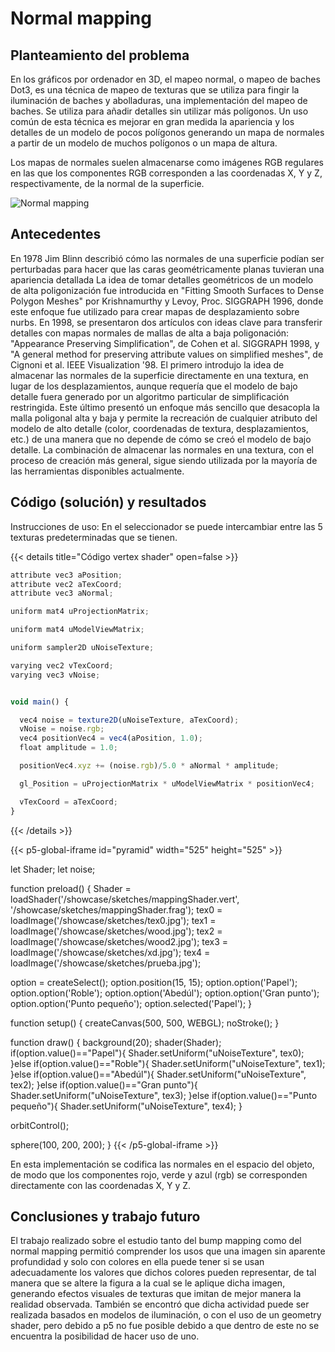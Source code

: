 # Normal mapping

## Planteamiento del problema
En los gráficos por ordenador en 3D, el mapeo normal, o mapeo de baches Dot3, es una técnica de mapeo de texturas que se utiliza para fingir la iluminación de baches y abolladuras, una implementación del mapeo de baches. Se utiliza para añadir detalles sin utilizar más polígonos. Un uso común de esta técnica es mejorar en gran medida la apariencia y los detalles de un modelo de pocos polígonos generando un mapa de normales a partir de un modelo de muchos polígonos o un mapa de altura.

Los mapas de normales suelen almacenarse como imágenes RGB regulares en las que los componentes RGB corresponden a las coordenadas X, Y y Z, respectivamente, de la normal de la superficie.

![Normal mapping](/showcase/sketches/normalMapping.jpg 'Normal mapping')


## Antecedentes
En 1978 Jim Blinn describió cómo las normales de una superficie podían ser perturbadas para hacer que las caras geométricamente planas tuvieran una apariencia detallada La idea de tomar detalles geométricos de un modelo de alta poligonización fue introducida en "Fitting Smooth Surfaces to Dense Polygon Meshes" por Krishnamurthy y Levoy, Proc. SIGGRAPH 1996, donde este enfoque fue utilizado para crear mapas de desplazamiento sobre nurbs. En 1998, se presentaron dos artículos con ideas clave para transferir detalles con mapas normales de mallas de alta a baja poligonación: "Appearance Preserving Simplification", de Cohen et al. SIGGRAPH 1998, y "A general method for preserving attribute values on simplified meshes", de Cignoni et al. IEEE Visualization '98. El primero introdujo la idea de almacenar las normales de la superficie directamente en una textura, en lugar de los desplazamientos, aunque requería que el modelo de bajo detalle fuera generado por un algoritmo particular de simplificación restringida. Este último presentó un enfoque más sencillo que desacopla la malla poligonal alta y baja y permite la recreación de cualquier atributo del modelo de alto detalle (color, coordenadas de textura, desplazamientos, etc.) de una manera que no depende de cómo se creó el modelo de bajo detalle. La combinación de almacenar las normales en una textura, con el proceso de creación más general, sigue siendo utilizada por la mayoría de las herramientas disponibles actualmente.

## Código (solución) y resultados

Instrucciones de uso:
En el seleccionador se puede intercambiar entre las 5 texturas predeterminadas que se tienen.

{{< details title="Código vertex shader" open=false >}}
```js
attribute vec3 aPosition;
attribute vec2 aTexCoord;
attribute vec3 aNormal;

uniform mat4 uProjectionMatrix;

uniform mat4 uModelViewMatrix;

uniform sampler2D uNoiseTexture;

varying vec2 vTexCoord;
varying vec3 vNoise;


void main() {

  vec4 noise = texture2D(uNoiseTexture, aTexCoord);
  vNoise = noise.rgb;
  vec4 positionVec4 = vec4(aPosition, 1.0);
  float amplitude = 1.0;

  positionVec4.xyz += (noise.rgb)/5.0 * aNormal * amplitude;

  gl_Position = uProjectionMatrix * uModelViewMatrix * positionVec4;

  vTexCoord = aTexCoord;
}
```
{{< /details >}}

{{< p5-global-iframe id="pyramid" width="525" height="525" >}}

let Shader;
let noise;

function preload() {
  Shader = loadShader('/showcase/sketches/mappingShader.vert', '/showcase/sketches/mappingShader.frag');
  tex0 = loadImage('/showcase/sketches/tex0.jpg');
  tex1 = loadImage('/showcase/sketches/wood.jpg');
  tex2 = loadImage('/showcase/sketches/wood2.jpg');
  tex3 = loadImage('/showcase/sketches/xd.jpg');
  tex4 = loadImage('/showcase/sketches/prueba.jpg');

  option = createSelect();
  option.position(15, 15);
  option.option('Papel');
  option.option('Roble');
  option.option('Abedúl');
  option.option('Gran punto');
  option.option('Punto pequeño');
  option.selected('Papel');
}

function setup() {
  createCanvas(500, 500, WEBGL);
  noStroke();
}

function draw() {
  background(20);
  shader(Shader);
  if(option.value()=="Papel"){
    Shader.setUniform("uNoiseTexture", tex0);
  }else if(option.value()=="Roble"){
    Shader.setUniform("uNoiseTexture", tex1);
  }else if(option.value()=="Abedúl"){
    Shader.setUniform("uNoiseTexture", tex2);
  }else if(option.value()=="Gran punto"){
    Shader.setUniform("uNoiseTexture", tex3);
  }else if(option.value()=="Punto pequeño"){
    Shader.setUniform("uNoiseTexture", tex4);
  }
  
  orbitControl();

  sphere(100, 200, 200);
}
{{< /p5-global-iframe >}}

En esta implementación se codifica las normales en el espacio del objeto, de modo que los componentes rojo, verde y azul (rgb) se corresponden directamente con las coordenadas X, Y y Z. 

## Conclusiones y trabajo futuro

El trabajo realizado sobre el estudio tanto del bump mapping como del normal mapping permitió comprender los usos que una imagen sin aparente profundidad y solo con colores en ella puede tener si se usan adecuadamente los valores que dichos colores pueden representar, de tal manera que se altere la figura a la cual se le aplique dicha imagen, generando efectos visuales de texturas que imitan de mejor manera la realidad observada. También se encontró que dicha actividad puede ser realizada basados en modelos de iluminación, o con el uso de un geometry shader, pero debido a p5 no fue posible debido a que dentro de este no se encuentra la posibilidad de hacer uso de uno.